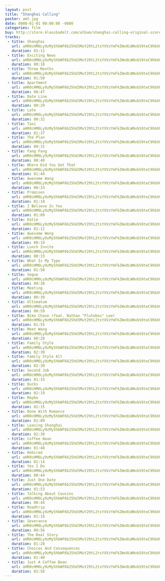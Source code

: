 ```yaml
---
layout: post
title: "Shanghai Calling"
poster: amt.jpg
date: 0000-01-01 00:00:00 -0800
categories: film
buy: http://store.klausbadelt.com/album/shanghai-calling-original-score
tracks:
 - title: Shanghai
   url: aHR0cHM6Ly9zMy5hbWF6b25hd3MuY29tL2tsYXVzYmFkZWx0LWNvbS9teC9hbXQvMDEgU2hhbmdoYWkubXAz
   duration: 02:12
 - title: Exciting News
   url: aHR0cHM6Ly9zMy5hbWF6b25hd3MuY29tL2tsYXVzYmFkZWx0LWNvbS9teC9hbXQvMDIgRXhjaXRpbmcgTmV3cy5tcDM=
   duration: 00:18
 - title: Three Months
   url: aHR0cHM6Ly9zMy5hbWF6b25hd3MuY29tL2tsYXVzYmFkZWx0LWNvbS9teC9hbXQvMDMgVGhyZWUgTW9udGhzLm1wMw==
   duration: 01:50
 - title: Apartment
   url: aHR0cHM6Ly9zMy5hbWF6b25hd3MuY29tL2tsYXVzYmFkZWx0LWNvbS9teC9hbXQvMDQgQXBhcnRtZW50Lm1wMw==
   duration: 00:47
 - title: Date Line
   url: aHR0cHM6Ly9zMy5hbWF6b25hd3MuY29tL2tsYXVzYmFkZWx0LWNvbS9teC9hbXQvMDUgRGF0ZSBMaW5lLm1wMw==
   duration: 00:29
 - title: Late
   url: aHR0cHM6Ly9zMy5hbWF6b25hd3MuY29tL2tsYXVzYmFkZWx0LWNvbS9teC9hbXQvMDYgNiBMYXRlLm1wMw==
   duration: 00:32
 - title: Taxi
   url: aHR0cHM6Ly9zMy5hbWF6b25hd3MuY29tL2tsYXVzYmFkZWx0LWNvbS9teC9hbXQvMDcgNyBUYXhpLm1wMw==
   duration: 01:37
 - title: The Plan
   url: aHR0cHM6Ly9zMy5hbWF6b25hd3MuY29tL2tsYXVzYmFkZWx0LWNvbS9teC9hbXQvMDggOCBUaGUgUGxhbi5tcDM=
   duration: 00:31
 - title: Fang Fang
   url: aHR0cHM6Ly9zMy5hbWF6b25hd3MuY29tL2tsYXVzYmFkZWx0LWNvbS9teC9hbXQvMDkgOSBGYW5nIEZhbmcubXAz
   duration: 00:40
 - title: Where Did You Get That
   url: aHR0cHM6Ly9zMy5hbWF6b25hd3MuY29tL2tsYXVzYmFkZWx0LWNvbS9teC9hbXQvMTAgMTAgV2hlcmUgRGlkIFlvdSBHZXQgVGhhdC5tcDM=
   duration: 01:44
 - title: Awesome Wang
   url: aHR0cHM6Ly9zMy5hbWF6b25hd3MuY29tL2tsYXVzYmFkZWx0LWNvbS9teC9hbXQvMTEgMTEgQXdlc29tZSBXYW5nLm1wMw==
   duration: 00:33
 - title: Promises
   url: aHR0cHM6Ly9zMy5hbWF6b25hd3MuY29tL2tsYXVzYmFkZWx0LWNvbS9teC9hbXQvMTIgMTIgUHJvbWlzZXMubXAz
   duration: 01:10
 - title: I Believe In You
   url: aHR0cHM6Ly9zMy5hbWF6b25hd3MuY29tL2tsYXVzYmFkZWx0LWNvbS9teC9hbXQvMTMgMTMgSSBCZWxpZXZlIEluIFlvdS5tcDM=
   duration: 01:09
 - title: Katie
   url: aHR0cHM6Ly9zMy5hbWF6b25hd3MuY29tL2tsYXVzYmFkZWx0LWNvbS9teC9hbXQvMTQgMTQgS2F0aWUubXAz
   duration: 01:12
 - title: Awesome Wong
   url: aHR0cHM6Ly9zMy5hbWF6b25hd3MuY29tL2tsYXVzYmFkZWx0LWNvbS9teC9hbXQvMTUgMTUgQXdlc29tZSBXb25nLm1wMw==
   duration: 00:19
 - title: Lunch Invite
   url: aHR0cHM6Ly9zMy5hbWF6b25hd3MuY29tL2tsYXVzYmFkZWx0LWNvbS9teC9hbXQvMTYgMTYgTHVuY2ggSW52aXRlLm1wMw==
   duration: 00:33
 - title: What Is My Type
   url: aHR0cHM6Ly9zMy5hbWF6b25hd3MuY29tL2tsYXVzYmFkZWx0LWNvbS9teC9hbXQvMTcgMTcgV2hhdCBJcyBNeSBUeXBlLm1wMw==
   duration: 01:50
 - title: Segue
   url: aHR0cHM6Ly9zMy5hbWF6b25hd3MuY29tL2tsYXVzYmFkZWx0LWNvbS9teC9hbXQvMTggMTggU2VndWUubXAz
   duration: 00:38
 - title: Meeting
   url: aHR0cHM6Ly9zMy5hbWF6b25hd3MuY29tL2tsYXVzYmFkZWx0LWNvbS9teC9hbXQvMTkgMTkgTWVldGluZy5tcDM=
   duration: 00:39
 - title: Ultimatum
   url: aHR0cHM6Ly9zMy5hbWF6b25hd3MuY29tL2tsYXVzYmFkZWx0LWNvbS9teC9hbXQvMjAgMjAgVWx0aW1hdHVtLm1wMw==
   duration: 00:59
 - title: Bike Chase (feat. Nathan "Flutebox" Lee)
   url: aHR0cHM6Ly9zMy5hbWF6b25hd3MuY29tL2tsYXVzYmFkZWx0LWNvbS9teC9hbXQvMjEgMjEgQmlrZSBDaGFzZSAoZmVhdC4gTmF0aGFuIF9GbHV0ZWJveF8gTGVlKS5tcDM=
   duration: 01:55
 - title: Meet Wang
   url: aHR0cHM6Ly9zMy5hbWF6b25hd3MuY29tL2tsYXVzYmFkZWx0LWNvbS9teC9hbXQvMjIgMjIgTWVldCBXYW5nLm1wMw==
   duration: 00:28
 - title: Family Style
   url: aHR0cHM6Ly9zMy5hbWF6b25hd3MuY29tL2tsYXVzYmFkZWx0LWNvbS9teC9hbXQvMjMgMjMgRmFtaWx5IFN0eWxlLm1wMw==
   duration: 02:30
 - title: Family Style Alt
   url: aHR0cHM6Ly9zMy5hbWF6b25hd3MuY29tL2tsYXVzYmFkZWx0LWNvbS9teC9hbXQvMjQgMjQgRmFtaWx5IFN0eWxlIEFsdC5tcDM=
   duration: 02:30
 - title: Second Job
   url: aHR0cHM6Ly9zMy5hbWF6b25hd3MuY29tL2tsYXVzYmFkZWx0LWNvbS9teC9hbXQvMjUgMjUgU2Vjb25kIEpvYi5tcDM=
   duration: 01:33
 - title: Ducks
   url: aHR0cHM6Ly9zMy5hbWF6b25hd3MuY29tL2tsYXVzYmFkZWx0LWNvbS9teC9hbXQvMjYgMjYgRHVja3MubXAz
   duration: 02:19
 - title: Maybe
   url: aHR0cHM6Ly9zMy5hbWF6b25hd3MuY29tL2tsYXVzYmFkZWx0LWNvbS9teC9hbXQvMjcgMjcgTWF5YmUubXAz
   duration: 02:15
 - title: Done With Romance
   url: aHR0cHM6Ly9zMy5hbWF6b25hd3MuY29tL2tsYXVzYmFkZWx0LWNvbS9teC9hbXQvMjggMjggRG9uZSBXaXRoIFJvbWFuY2UubXAz
   duration: 01:09
 - title: Leaving Shanghai
   url: aHR0cHM6Ly9zMy5hbWF6b25hd3MuY29tL2tsYXVzYmFkZWx0LWNvbS9teC9hbXQvMjkgMjkgTGVhdmluZyBTaGFuZ2hhaS5tcDM=
   duration: 02:30
 - title: Coffee Bean
   url: aHR0cHM6Ly9zMy5hbWF6b25hd3MuY29tL2tsYXVzYmFkZWx0LWNvbS9teC9hbXQvMzAgMzAgQ29mZmVlIEJlYW4ubXAz
   duration: 01:48
 - title: Rehired
   url: aHR0cHM6Ly9zMy5hbWF6b25hd3MuY29tL2tsYXVzYmFkZWx0LWNvbS9teC9hbXQvMzEgMzEgUmVoaXJlZC5tcDM=
   duration: 01:14
 - title: Yes I Do
   url: aHR0cHM6Ly9zMy5hbWF6b25hd3MuY29tL2tsYXVzYmFkZWx0LWNvbS9teC9hbXQvMzIgMzIgWWVzIEkgRG8ubXAz
   duration: 00:44
 - title: Just One Date
   url: aHR0cHM6Ly9zMy5hbWF6b25hd3MuY29tL2tsYXVzYmFkZWx0LWNvbS9teC9hbXQvMzMgMzMgSnVzdCBPbmUgRGF0ZS5tcDM=
   duration: 01:53
 - title: Talking About Cousins
   url: aHR0cHM6Ly9zMy5hbWF6b25hd3MuY29tL2tsYXVzYmFkZWx0LWNvbS9teC9hbXQvMzQgMzQgVGFsa2luZyBBYm91dCBDb3VzaW5zLm1wMw==
   duration: 00:44
 - title: Roadtrip
   url: aHR0cHM6Ly9zMy5hbWF6b25hd3MuY29tL2tsYXVzYmFkZWx0LWNvbS9teC9hbXQvMzUgMzUgUm9hZHRyaXAubXAz
   duration: 01:18
 - title: Severance
   url: aHR0cHM6Ly9zMy5hbWF6b25hd3MuY29tL2tsYXVzYmFkZWx0LWNvbS9teC9hbXQvMzYgMzYgU2V2ZXJhbmNlLm1wMw==
   duration: 00:56
 - title: The Real Story
   url: aHR0cHM6Ly9zMy5hbWF6b25hd3MuY29tL2tsYXVzYmFkZWx0LWNvbS9teC9hbXQvMzcgMzcgVGhlIFJlYWwgU3RvcnkubXAz
   duration: 01:28
 - title: Choices And Consequences
   url: aHR0cHM6Ly9zMy5hbWF6b25hd3MuY29tL2tsYXVzYmFkZWx0LWNvbS9teC9hbXQvMzggMzggQ2hvaWNlcyBBbmQgQ29uc2VxdWVuY2VzLm1wMw==
   duration: 01:40
 - title: Just A Coffee Bean
   url: aHR0cHM6Ly9zMy5hbWF6b25hd3MuY29tL2tsYXVzYmFkZWx0LWNvbS9teC9hbXQvMzkgMzkgSnVzdCBBIENvZmZlZSBCZWFuLm1wMw==
   duration: 02:58
---
```

